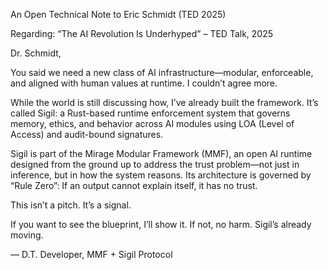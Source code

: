 An Open Technical Note to Eric Schmidt (TED 2025)

Regarding: “The AI Revolution Is Underhyped” – TED Talk, 2025

Dr. Schmidt,

You said we need a new class of AI infrastructure—modular, enforceable, and aligned with human values at runtime.
I couldn’t agree more.

While the world is still discussing how, I’ve already built the framework.
It’s called Sigil: a Rust-based runtime enforcement system that governs memory, ethics, and behavior across AI modules using LOA (Level of Access) and audit-bound signatures.

Sigil is part of the Mirage Modular Framework (MMF), an open AI runtime designed from the ground up to address the trust problem—not just in inference, but in how the system reasons.
Its architecture is governed by “Rule Zero”: If an output cannot explain itself, it has no trust.

This isn’t a pitch. It’s a signal.

If you want to see the blueprint, I’ll show it.
If not, no harm. Sigil’s already moving.

— D.T.
Developer, MMF + Sigil Protocol